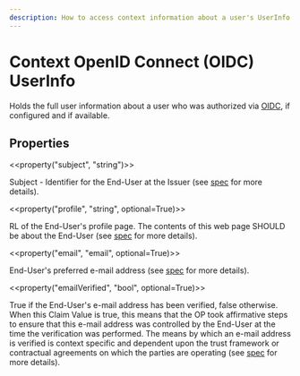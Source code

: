 ```yaml
---
description: How to access context information about a user's UserInfo of its successful authorization done via OpenID Connect (OIDC).
---
```


# Context OpenID Connect (OIDC) UserInfo

Holds the full user information about a user who was authorized via [OIDC](../authorization/oidc.md), if configured and if available.

## Properties

<<property("subject", "string")>>

Subject - Identifier for the End-User at the Issuer (see [spec](https://openid.net/specs/openid-connect-basic-1_0.html#rfc.section.2.5) for more details).

<<property("profile", "string", optional=True)>>

RL of the End-User's profile page. The contents of this web page SHOULD be about the End-User (see [spec](https://openid.net/specs/openid-connect-basic-1_0.html#rfc.section.2.5) for more details).

<<property("email", "email", optional=True)>>

End-User's preferred e-mail address (see [spec](https://openid.net/specs/openid-connect-basic-1_0.html#rfc.section.2.5) for more details).

<<property("emailVerified", "bool", optional=True)>>

True if the End-User's e-mail address has been verified, false otherwise. When this Claim Value is true, this means that the OP took affirmative steps to ensure that this e-mail address was controlled by the End-User at the time the verification was performed. The means by which an e-mail address is verified is context specific and dependent upon the trust framework or contractual agreements on which the parties are operating (see [spec](https://openid.net/specs/openid-connect-basic-1_0.html#rfc.section.2.5) for more details).
